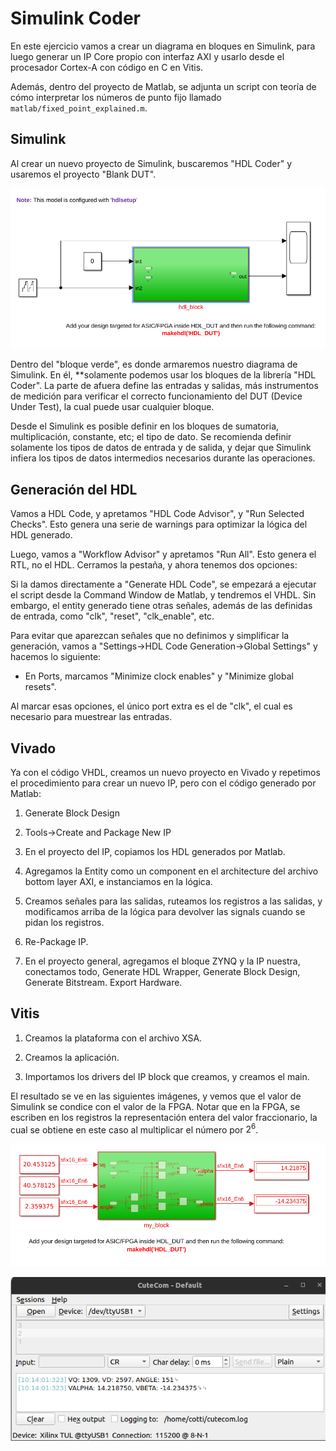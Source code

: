 # Simulink Coder

En este ejercicio vamos a crear un diagrama en bloques en Simulink, para luego generar un IP Core propio con interfaz AXI y usarlo desde el procesador Cortex-A con código en C en Vitis.

Además, dentro del proyecto de Matlab, se adjunta un script con teoría de cómo interpretar los números de punto fijo llamado `matlab/fixed_point_explained.m`.

## Simulink

Al crear un nuevo proyecto de Simulink, buscaremos "HDL Coder" y usaremos el proyecto "Blank DUT".

![Blank DUT project](images/06_blank_dut.png)

Dentro del "bloque verde", es donde armaremos nuestro diagrama de Simulink. En él, **solamente podemos usar los bloques de la librería "HDL Coder". La parte de afuera define las entradas y salidas, más instrumentos de medición para verificar el correcto funcionamiento del DUT (Device Under Test), la cual puede usar cualquier bloque.

Desde el Simulink es posible definir en los bloques de sumatoria, multiplicación, constante, etc; el tipo de dato. Se recomienda definir solamente los tipos de datos de entrada y de salida, y dejar que Simulink infiera los tipos de datos intermedios necesarios durante las operaciones.

## Generación del HDL

Vamos a HDL Code, y apretamos "HDL Code Advisor", y "Run Selected Checks". Esto genera una serie de warnings para optimizar la lógica del HDL generado.

Luego, vamos a "Workflow Advisor" y apretamos "Run All". Esto genera el RTL, no el HDL. Cerramos la pestaña, y ahora tenemos dos opciones:

Si la damos directamente a "Generate HDL Code", se empezará a ejecutar el script desde la Command Window de Matlab, y tendremos el VHDL. Sin embargo, el entity generado tiene otras señales, además de las definidas de entrada, como "clk", "reset", "clk_enable", etc.

Para evitar que aparezcan señales que no definimos y simplificar la generación, vamos a "Settings->HDL Code Generation->Global Settings" y hacemos lo siguiente:

* En Ports, marcamos "Minimize clock enables" y "Minimize global resets".

Al marcar esas opciones, el único port extra es el de "clk", el cual es necesario para muestrear las entradas.

## Vivado

Ya con el código VHDL, creamos un nuevo proyecto en Vivado y repetimos el procedimiento para crear un nuevo IP, pero con el código generado por Matlab:

1. Generate Block Design

2. Tools->Create and Package New IP

3. En el proyecto del IP, copiamos los HDL generados por Matlab.

4. Agregamos la Entity como un component en el architecture del archivo bottom layer AXI, e instanciamos en la lógica.

5. Creamos señales para las salidas, ruteamos los registros a las salidas, y modificamos arriba de la lógica para devolver las signals cuando se pidan los registros.

6. Re-Package IP.

7. En el proyecto general, agregamos el bloque ZYNQ y la IP nuestra, conectamos todo, Generate HDL Wrapper, Generate Block Design, Generate Bitstream. Export Hardware.

## Vitis

1. Creamos la plataforma con el archivo XSA.

2. Creamos la aplicación.

3. Importamos los drivers del IP block que creamos, y creamos el main.

El resultado se ve en las siguientes imágenes, y vemos que el valor de Simulink se condice con el valor de la FPGA. Notar que en la FPGA, se escriben en los registros la representación entera del valor fraccionario, la cual se obtiene en este caso al multiplicar el número por $2^6$.

![Resultado Simulink](images/06_resultado_simulink.png)

![Resultado FPGA](images/06_resultado_fpga.png)